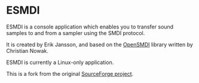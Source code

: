 # ESMDI
ESMDI is a console application which enables you to transfer sound samples to and from a sampler using the SMDI protocol.

It is created by Erik Jansson, and based on the [OpenSMDI](https://github.com/rdmark/OpenSMDI) library written by Christian Nowak.

ESMDI is currently a Linux-only application.

This is a fork from the original [SourceForge project](https://sourceforge.net/projects/esmdi/).
